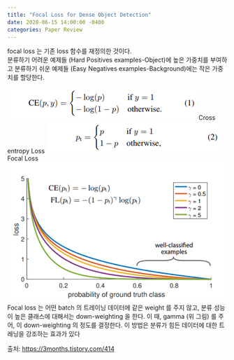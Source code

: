 ```yaml
---
title: "Focal Loss for Dense Object Detection"
date: 2020-06-15 14:00:00 -0400
categories: Paper Review
---
```


focal loss 는 기존 loss 함수를 재정의한 것이다.  
분류하기 어려운 예제들 (Hard Positives examples-Object)에 높은 가중치를 부여하고 분류하기 쉬운 예제들 (Easy Negatives examples-Background)에는 작은 가중치를 할당한다.  
  
<img src="/assets/img/focal_loss_01.png" />
Cross entropy Loss  

<img src="/assets/img/focal_loss_02.png" />
Focal Loss  

<img src="/assets/img/focal_loss_03.png" />
Focal loss 는 어떤 batch 의 트레이닝 데이터에 같은 weight 를 주지 않고, 분류 성능이 높은 클래스에 대해서는 down-weighting 을 한다. 이 때, gamma (위 그림) 를 주어, 이  down-weighting 의 정도를 결정한다. 이 방법은 분류가 힘든 데이터에 대한 트레닝을 강조하는 효과가 있다  
   
   
   
  
  출처: https://3months.tistory.com/414
